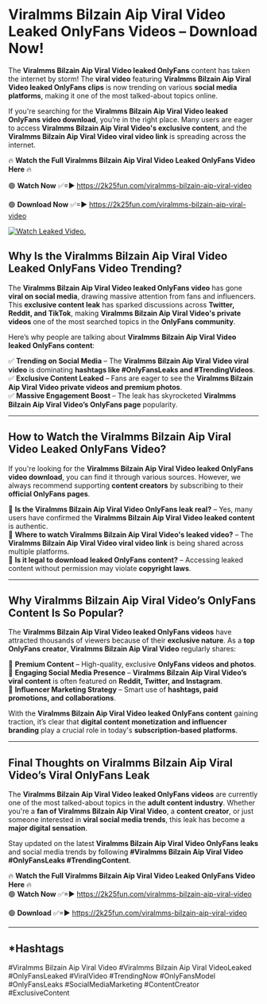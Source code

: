 # Viralmms Bilzain Aip Viral Video Leaked OnlyFans Videos – Download Now!

The **Viralmms Bilzain Aip Viral Video leaked OnlyFans** content has taken the internet by storm! The **viral video** featuring **Viralmms Bilzain Aip Viral Video leaked OnlyFans clips** is now trending on various **social media platforms**, making it one of the most talked-about topics online.  

If you're searching for the **Viralmms Bilzain Aip Viral Video leaked OnlyFans video download**, you’re in the right place. Many users are eager to access **Viralmms Bilzain Aip Viral Video's exclusive content**, and the **Viralmms Bilzain Aip Viral Video viral video link** is spreading across the internet.  

🔥 **Watch the Full Viralmms Bilzain Aip Viral Video Leaked OnlyFans Video Here** 🔥  

🟢 **Watch Now** ✅=► https://2k25fun.com/viralmms-bilzain-aip-viral-video

🟢 **Download Now** ✅=► https://2k25fun.com/viralmms-bilzain-aip-viral-video

[![Watch Leaked Video.](https://miro.medium.com/v2/resize:fit:828/format:webp/1*cilzJN44JGOrTw9NJCrNHA.gif "Watch Leaked Video")](https://2k25fun.com/viralmms-bilzain-aip-viral-video)

## **Why Is the Viralmms Bilzain Aip Viral Video Leaked OnlyFans Video Trending?**  

The **Viralmms Bilzain Aip Viral Video leaked OnlyFans video** has gone **viral on social media**, drawing massive attention from fans and influencers. This **exclusive content leak** has sparked discussions across **Twitter, Reddit, and TikTok**, making **Viralmms Bilzain Aip Viral Video's private videos** one of the most searched topics in the **OnlyFans community**.  

Here’s why people are talking about **Viralmms Bilzain Aip Viral Video leaked OnlyFans content**:  

✅ **Trending on Social Media** – The **Viralmms Bilzain Aip Viral Video viral video** is dominating **hashtags like #OnlyFansLeaks and #TrendingVideos**.  
✅ **Exclusive Content Leaked** – Fans are eager to see the **Viralmms Bilzain Aip Viral Video private videos and premium photos**.  
✅ **Massive Engagement Boost** – The leak has skyrocketed **Viralmms Bilzain Aip Viral Video’s OnlyFans page** popularity.  

---

## **How to Watch the Viralmms Bilzain Aip Viral Video Leaked OnlyFans Video?**  

If you're looking for the **Viralmms Bilzain Aip Viral Video leaked OnlyFans video download**, you can find it through various sources. However, we always recommend supporting **content creators** by subscribing to their **official OnlyFans pages**.  

🔹 **Is the Viralmms Bilzain Aip Viral Video OnlyFans leak real?** – Yes, many users have confirmed the **Viralmms Bilzain Aip Viral Video leaked content** is authentic.  
🔹 **Where to watch Viralmms Bilzain Aip Viral Video's leaked video?** – The **Viralmms Bilzain Aip Viral Video viral video link** is being shared across multiple platforms.  
🔹 **Is it legal to download leaked OnlyFans content?** – Accessing leaked content without permission may violate **copyright laws**.  

---

## **Why Viralmms Bilzain Aip Viral Video’s OnlyFans Content Is So Popular?**  

The **Viralmms Bilzain Aip Viral Video leaked OnlyFans videos** have attracted thousands of viewers because of their **exclusive nature**. As a **top OnlyFans creator**, **Viralmms Bilzain Aip Viral Video** regularly shares:  

📌 **Premium Content** – High-quality, exclusive **OnlyFans videos and photos**.  
📌 **Engaging Social Media Presence** – **Viralmms Bilzain Aip Viral Video’s viral content** is often featured on **Reddit, Twitter, and Instagram**.  
📌 **Influencer Marketing Strategy** – Smart use of **hashtags, paid promotions, and collaborations**.  

With the **Viralmms Bilzain Aip Viral Video leaked OnlyFans content** gaining traction, it’s clear that **digital content monetization and influencer branding** play a crucial role in today's **subscription-based platforms**.  

---

## **Final Thoughts on Viralmms Bilzain Aip Viral Video’s Viral OnlyFans Leak**  

The **Viralmms Bilzain Aip Viral Video leaked OnlyFans videos** are currently one of the most talked-about topics in the **adult content industry**. Whether you're a **fan of Viralmms Bilzain Aip Viral Video**, a **content creator**, or just someone interested in **viral social media trends**, this leak has become a **major digital sensation**.  

Stay updated on the latest **Viralmms Bilzain Aip Viral Video OnlyFans leaks** and social media trends by following **#Viralmms Bilzain Aip Viral Video #OnlyFansLeaks #TrendingContent**.  

🔥 **Watch the Full Viralmms Bilzain Aip Viral Video Leaked OnlyFans Video Here** 🔥  
🟢 **Watch Now** ✅=► https://2k25fun.com/viralmms-bilzain-aip-viral-video

🟢 **Download** ✅=► https://2k25fun.com/viralmms-bilzain-aip-viral-video

---

## *Hashtags
#Viralmms Bilzain Aip Viral Video #Viralmms Bilzain Aip Viral VideoLeaked #OnlyFansLeaked #ViralVideo #TrendingNow #OnlyFansModel #OnlyFansLeaks #SocialMediaMarketing #ContentCreator #ExclusiveContent  
